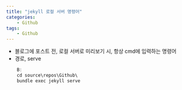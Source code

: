 ```yaml
---
title: "jekyll 로컬 서버 명령어"
categories:	
    - Github
tags:
    - Github
---
```


- 블로그에 포스트 전, 로컬 서버로 미리보기 시, 항상 cmd에 입력하는 명령어
- 경로, serve

```cpp
    B:
    cd source\repos\Github\
    bundle exec jekyll serve
```